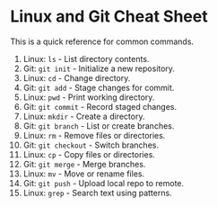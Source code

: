 # Linux and Git Cheat Sheet

This is a quick reference for common commands.
1.	Linux: `ls` - List directory contents.
2.	Git: `git init` - Initialize a new repository. 
3.	Linux: `cd` - Change directory.
4.	Git: `git add` - Stage changes for commit.
5.	Linux: `pwd` - Print working directory.
6.	Git: `git commit` - Record staged changes.
7.	Linux: `mkdir` - Create a directory.
8.	Git: `git branch` - List or create branches.
9.	Linux: `rm` - Remove files or directories.
10.	Git: `git checkout` - Switch branches.
11.	Linux: `cp` - Copy files or directories.
12.	Git: `git merge` - Merge branches.
13.	Linux: `mv` - Move or rename files.
14.	Git: `git push` - Upload local repo to remote.
15.	Linux: `grep` - Search text using patterns.
